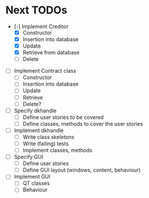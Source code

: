 # Next TODOs #

- [-] Implement Creditor
  - [X] Constructor
  - [X] Insertion into database
  - [X] Update
  - [X] Retrieve from database
  - [ ] Delete
- [ ] Implement Contract class
  - [ ] Constructor
  - [ ] Insertion into database
  - [ ] Update
  - [ ] Retrieve
  - [ ] Delete?
- [ ] Specify dkhandle
  - [ ] Define user stories to be covered
  - [ ] Define classes, methods to cover the user stories
- [ ] Implement dkhandle
  - [ ] Write class skeletons
  - [ ] Write (failing) tests
  - [ ] Implement classes, methods
- [ ] Specify GUI
  - [ ] Define user stories
  - [ ] Define GUI layout (windows, content, behaviour)
- [ ] Implement GUI
  - [ ] QT classes
  - [ ] Behaviour
